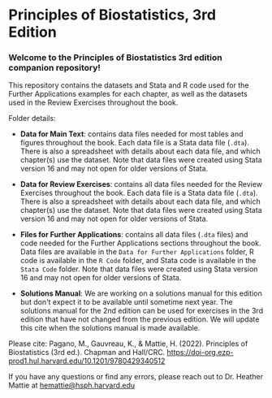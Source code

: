 # Principles of Biostatistics, 3rd Edition

### Welcome to the Principles of Biostatistics 3rd edition companion repository!

This repository contains the datasets and Stata and R code used for the Further Applications examples for each chapter, as well as the datasets used in the Review Exercises throughout the book.

Folder details:
* __Data for Main Text__: contains data files needed for most tables and figures throughout the book. Each data file is a Stata data file (`.dta`). There is also a spreadsheet with details about each data file, and which chapter(s) use the dataset. Note that data files were created using Stata version 16 and may not open for older versions of Stata.

* __Data for Review Exercises__: contains all data files needed for the Review Exercises throughout the book. Each data file is a Stata data file (`.dta`). There is also a spreadsheet with details about each data file, and which chapter(s) use the dataset. Note that data files were created using Stata version 16 and may not open for older versions of Stata.

* __Files for Further Applications__: contains all data files (`.dta` files) and code needed for the Further Applications sections throughout the book. Data files are available in the `Data for Further Applications` folder, R code is available in the `R Code` folder, and Stata code is available in the `Stata Code` folder. Note that data files were created using Stata version 16 and may not open for older versions of Stata.

* __Solutions Manual__: We are working on a solutions manual for this edition but don't expect it to be available until sometime next year. The solutions manual for the 2nd edition can be used for exercises in the 3rd edition that have not changed from the previous edition. We will update this cite when the solutions manual is made available. 


Please cite: Pagano, M., Gauvreau, K., & Mattie, H. (2022). Principles of Biostatistics (3rd ed.). Chapman and Hall/CRC. https://doi-org.ezp-prod1.hul.harvard.edu/10.1201/9780429340512

If you have any questions or find any errors, please reach out to Dr. Heather Mattie at hemattie@hsph.harvard.edu
